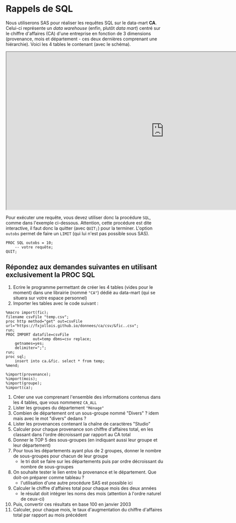 # Rappels de SQL

Nous utiliserons SAS pour réaliser les requêtes SQL sur le data-mart **CA**. Celui-ci représente un *data warehouse* (enfin, plutôt *data mart*) centré sur le chiffre d'affaires (CA) d'une entreprise en fonction de 3 dimensions (provenance, mois et département - ces deux dernières comprenant une hiérarchie). Voici les 4 tables le contenant (avec le schéma).

<iframe width="1000" height = "500" src='https://dbdiagram.io/embed/618e4ed202cf5d186b53080c'> </iframe>

Pour exécuter une requête, vous devez utiliser donc la procédure `SQL`, comme dans l'exemple ci-dessous. Attention, cette procédure est dite interactive, il faut donc la quitter (avec `QUIT;`) pour la terminer. L'option `outobs` permet de faire un `LIMIT` (qui lui n'est pas possible sous SAS).

```{sas}
PROC SQL outobs = 10;
	-- votre requête;
QUIT;
```

## Répondez aux demandes suivantes en utilisant exclusivement la PROC SQL

1. Ecrire le programme permettant de créer les 4 tables (vides pour le moment) dans une librairie (nommé `"CA"`) dédié au data-mart (qui se situera sur votre espace personnel)
1. Importer les tables avec le code suivant :
```{sas}
%macro import(fic);
filename csvFile "temp.csv";
proc http method="get" out=csvFile url="https://fxjollois.github.io/donnees/ca/csv/&fic..csv";
run;
PROC IMPORT datafile=csvFile 
			out=temp dbms=csv replace;
	getnames=yes;
	delimiter=";";
run;
proc sql;
	insert into ca.&fic. select * from temp;
%mend;

%import(provenance);
%import(mois);
%import(groupe);
%import(ca);
```
1. Créer une vue comprenant l'ensemble des informations contenus dans les 4 tables, que vous nommerez `CA_ALL`
1. Lister les groupes du département `"Ménage"`
1. Combien de département ont un sous-groupe nommé "Divers" ? idem mais avec le mot "divers" dedans ?
1. Lister les provenances contenant la chaîne de caractères "Studio"
1. Calculer pour chaque provenance son chiffre d'affaires total, en les classant dans l'ordre décroissant par rapport au CA total
1. Donner le TOP 5 des sous-groupes (en indiquant aussi leur groupe et leur département)
1. Pour tous les départements ayant plus de 2 groupes, donner le nombre de sous-groupes pour chacun de leur groupe
    - le tri doit se faire sur les départements puis par ordre décroissant du nombre de sous-groupes
1. On souhaite tester le lien entre la provenance et le département. Que doit-on préparer comme tableau ?
    - l'utilisation d'une autre procédure SAS est possible ici
1. Calculer le chiffre d'affaires total pour chaque mois des deux années
    - le résulat doit intégrer les noms des mois (attention à l'ordre naturel de ceux-ci)
1. Puis, convertir ces résultats en base 100 en janvier 2003
1. Calculer, pour chaque mois, le taux d'augmentation du chiffre d'affaires total par rapport au mois précédent


